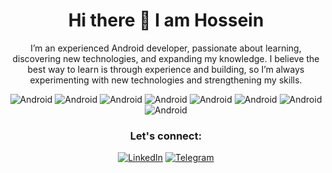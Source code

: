 <!--
**HoseinSadonasl/HoseinSadonasl** is a ✨ _special_ ✨ repository because its `README.md` (this file) appears on your GitHub profile.

Here are some ideas to get you started:


- 🔭 I’m currently working on ...
- 🌱 I’m currently learning ...
- 👯 I’m looking to collaborate on ...
- 🤔 I’m looking for help with ...
- 💬 Ask me about ...
- 📫 How to reach me: ...
- 😄 Pronouns: ...
- ⚡ Fun fact: ...
-->
<h1 align="center">Hi there 👋 I am Hossein</h1>
<p align="center">
I’m an experienced Android developer, passionate about learning, discovering new technologies, and expanding my knowledge. I believe the best way to learn is through experience and building, so I’m always experimenting with new technologies and strengthening my skills.
</p>

<div align="center">
  
 ![Android](https://img.shields.io/badge/Android-3DDC84?logo=android&logoColor=white) ![Android](https://img.shields.io/badge/Kotlin-%237F52FF.svg?logo=kotlin&logoColor=white) ![Android](https://img.shields.io/badge/Java-%23ED8B00.svg?logo=openjdk&logoColor=white) ![Android](https://img.shields.io/badge/Jetpack_Compose-2EC781) ![Android](https://img.shields.io/badge/MVI-4FAFd5) ![Android](https://img.shields.io/badge/MVVM-c1b91b) ![Android](https://img.shields.io/badge/KMP-7F82FF) ![Android](https://img.shields.io/badge/CMP-4285F4) 

### Let's connect:
[![LinkedIn](https://custom-icon-badges.demolab.com/badge/LinkedIn-0A66C2?logo=linkedin-white&logoColor=fff)](https://www.linkedin.com/in/hosseinshamkhani) [![Telegram](https://img.shields.io/badge/Telegram-2CA5E0?logo=telegram&logoColor=white)](https://t.me/shamkhanihossein)
<br/>  
 
